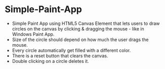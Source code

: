 # Simple-Paint-App
* Simple Paint App using HTML5 Canvas Element that lets users to draw circles on the canvas by clicking & dragging the mouse - like in Windows Paint App.
* Size of the circle should depend on how much the user drags the mouse.
* Every circle automatically get filled with a different color.
* There is a reset button that clears the canvas.
* Double clicking on a circle deletes it.
